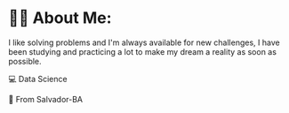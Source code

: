 # 🙋‍♂️ About Me:

I like solving problems and I'm always available for new challenges, I have been studying and practicing a lot to make my dream a reality as soon as possible.

💻 Data Science 

🚩 From Salvador-BA

